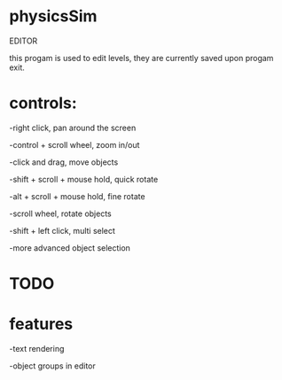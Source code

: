 # physicsSim
EDITOR

this progam is used to edit levels, they are currently saved upon progam exit.
# controls:
-right click, pan around the screen

-control + scroll wheel, zoom in/out

-click and drag, move objects

-shift + scroll + mouse hold, quick rotate

-alt + scroll + mouse hold, fine rotate

-scroll wheel, rotate objects

-shift + left click, multi select

-more advanced object selection
# TODO

# features

-text rendering

-object groups in editor

